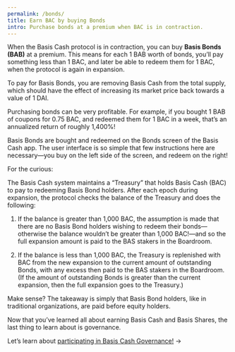 ```yaml
---
permalink: /bonds/
title: Earn BAC by buying Bonds
intro: Purchase bonds at a premium when BAC is in contraction.
---
```


When the Basis Cash protocol is in contraction, you can buy **Basis Bonds (BAB)** at a premium. This means for each 1 BAB worth of bonds, you’ll pay something less than 1 BAC, and later be able to redeem them for 1 BAC, when the protocol is again in expansion.

To pay for Basis Bonds, you are removing Basis Cash from the total supply, which should have the effect of increasing its market price back towards a value of 1 DAI.

Purchasing bonds can be very profitable. For example, if you bought 1 BAB of coupons for 0.75 BAC, and redeemed them for 1 BAC in a week, that’s an annualized return of roughly 1,400%!

Basis Bonds are bought and redeemed on the Bonds screen of the Basis Cash app. The user interface is so simple that few instructions here are necessary—you buy on the left side of the screen, and redeem on the right!

For the curious:

The Basis Cash system maintains a “Treasury” that holds Basis Cash (BAC) to pay to redeeming Basis Bond holders. After each epoch during expansion, the protocol checks the balance of the Treasury and does the following:

1. If the balance is greater than 1,000 BAC, the assumption is made that there are no Basis Bond holders wishing to redeem their bonds—otherwise the balance wouldn’t be greater than 1,000 BAC!—and so the full expansion amount is paid to the BAS stakers in the Boardroom.

2. If the balance is less than 1,000 BAC, the Treasury is replenished with BAC from the new expansion to the current amount of outstanding Bonds, with any excess then paid to the BAS stakers in the Boardroom. (If the amount of outstanding Bonds is greater than the current expansion, then the full expansion goes to the Treasury.)

Make sense? The takeaway is simply that Basis Bond holders, like in traditional organizations, are paid before equity holders.

Now that you’ve learned all about earning Basis Cash and Basis Shares, the last thing to learn about is governance.

Let’s learn about [participating in Basis Cash Governance!](/governance/) →